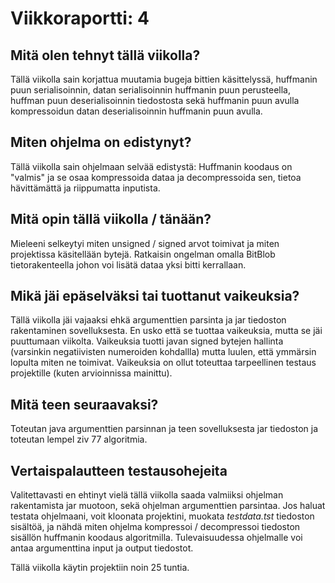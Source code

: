 Viikkoraportti: 4
====

## Mitä olen tehnyt tällä viikolla?
Tällä viikolla sain korjattua muutamia bugeja bittien käsittelyssä, huffmanin puun serialisoinnin, datan serialisoinnin huffmanin puun perusteella, huffman puun deserialisoinnin tiedostosta sekä huffmanin puun avulla kompressoidun datan deserialisoinnin huffmanin puun avulla.

## Miten ohjelma on edistynyt?
Tällä viikolla sain ohjelmaan selvää edistystä: Huffmanin koodaus on "valmis" ja se osaa kompressoida dataa ja decompressoida sen, tietoa hävittämättä ja riippumatta inputista. 

## Mitä opin tällä viikolla / tänään?
Mieleeni selkeytyi miten unsigned / signed arvot toimivat ja miten projektissa käsitellään bytejä. Ratkaisin ongelman omalla BitBlob tietorakenteella johon voi lisätä dataa yksi bitti kerrallaan.

## Mikä jäi epäselväksi tai tuottanut vaikeuksia?
Tällä viikolla jäi vajaaksi ehkä argumenttien parsinta ja jar tiedoston rakentaminen sovelluksesta. En usko että se tuottaa vaikeuksia, mutta se jäi puuttumaan viikolta.  Vaikeuksia tuotti javan signed bytejen hallinta (varsinkin negatiivisten numeroiden kohdallla) mutta luulen, että ymmärsin lopulta miten ne toimivat. Vaikeuksia on ollut toteuttaa tarpeellinen testaus projektille (kuten arvioinnissa mainittu).

## Mitä teen seuraavaksi?
Toteutan java argumenttien parsinnan ja teen sovelluksesta jar tiedoston ja toteutan lempel ziv 77 algoritmia.

## Vertaispalautteen testausohejeita
Valitettavasti en ehtinyt vielä tällä viikolla saada valmiiksi ohjelman rakentamista jar muotoon, sekä ohjelman argumenttien parsintaa. Jos haluat testata ohjelmaani, voit kloonata projektini, muokata *testdata.tst* tiedoston sisältöä, ja nähdä miten ohjelma kompressoi / decompressoi tiedoston sisällön huffmanin koodaus algoritmilla. Tulevaisuudessa ohjelmalle voi antaa argumenttina input ja output tiedostot.

Tällä viikolla käytin projektiin noin 25 tuntia.
